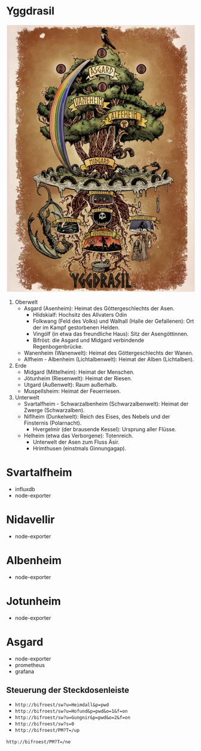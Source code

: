 # Yggdrasil

![Yggdrasil](pics/yggdrasil.jpg)

1. Oberwelt
    - Asgard (Asenheim): Heimat des Göttergeschlechts der Asen.
        - Hlidskialf: Hochsitz des Allvaters Odin
        - Folkwang (Feld des Volks) und Walhall (Halle der Gefallenen): Ort der im Kampf gestorbenen Helden.
        - Vingólf (in etwa das freundliche Haus): Sitz der Asengöttinnen.
        - Bifröst: die Asgard und Midgard verbindende Regenbogenbrücke.
    - Wanenheim (Wanenwelt): Heimat des Göttergeschlechts der Wanen.
    - Alfheim - Albenheim (Lichtalbenwelt): Heimat der Alben (Lichtalben).
1. Erde
    - Midgard (Mittelheim): Heimat der Menschen.
    - Jötunheim (Riesenwelt): Heimat der Riesen.
    - Utgard (Außenwelt): Raum außerhalb.
    - Muspellsheim: Heimat der Feuerriesen.
1. Unterwelt
    - Svartalfheim - Schwarzalbenheim (Schwarzalbenwelt): Heimat der Zwerge (Schwarzalben).
    - Niflheim (Dunkelwelt): Reich des Eises, des Nebels und der Finsternis (Polarnacht).
        - Hvergelmir (der brausende Kessel): Ursprung aller Flüsse.
    - Helheim (etwa das Verborgene): Totenreich.
        - Unterwelt der Asen zum Fluss Äsir.
        - Hrimthusen (einstmals Ginnungagap).


# Svartalfheim
- influxdb
- node-exporter
# Nidavellir
- node-exporter
# Albenheim
- node-exporter
# Jotunheim
- node-exporter
# Asgard
- node-exporter
- prometheus
- grafana

## Steuerung der Steckdosenleiste
- ``http://bifroest/sw?u=Heimdall&p=pwd``
- ``http://bifroest/sw?u=Hofund&p=pwd&o=1&f=on``
- ``http://bifroest/sw?u=Gungnir&p=pwd&o=2&f=on``
- ``http://bifroest/sw?s=0``
- ``http://bifroest/PM?T=/up``

``http://bifroest/PM?T=/ne``